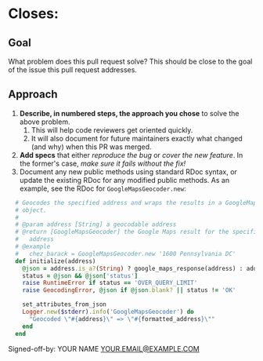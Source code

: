 # Closes: #

## Goal
What problem does this pull request solve? This should be close to the goal of the issue this pull request addresses.

## Approach
1. **Describe, in numbered steps, the approach you chose** to solve the above problem.
    1. This will help code reviewers get oriented quickly.
    2. It will also document for future maintainers exactly what changed (and why) when this PR was merged.
2. **Add specs** that either *reproduce the bug* or *cover the new feature*. In the former's case, *make sure it fails without the fix!*
3. Document any new public methods using standard RDoc syntax, or update the existing RDoc for any modified public methods. As an example, see the RDoc for `GoogleMapsGeocoder.new`:

```ruby
  # Geocodes the specified address and wraps the results in a GoogleMapsGeocoder
  # object.
  #
  # @param address [String] a geocodable address
  # @return [GoogleMapsGeocoder] the Google Maps result for the specified
  #   address
  # @example
  #   chez_barack = GoogleMapsGeocoder.new '1600 Pennsylvania DC'
  def initialize(address)
    @json = address.is_a?(String) ? google_maps_response(address) : address
    status = @json && @json['status']
    raise RuntimeError if status == 'OVER_QUERY_LIMIT'
    raise GeocodingError, @json if @json.blank? || status != 'OK'

    set_attributes_from_json
    Logger.new($stderr).info('GoogleMapsGeocoder') do
      "Geocoded \"#{address}\" => \"#{formatted_address}\""
    end
  end
```

Signed-off-by: YOUR NAME <YOUR.EMAIL@EXAMPLE.COM>
